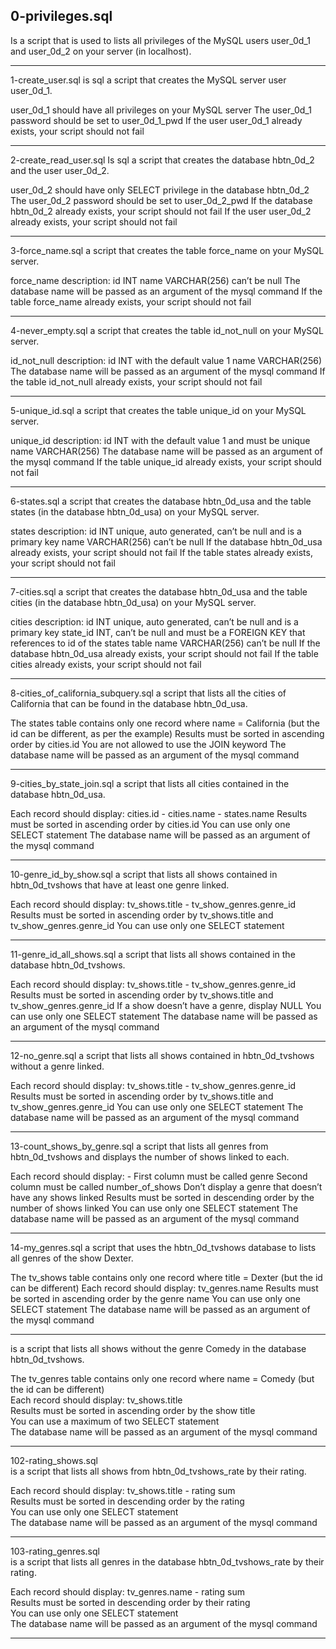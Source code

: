 ## 0-privileges.sql

Is a script that is used to lists all privileges of the MySQL users user_0d_1 and user_0d_2 on your server (in localhost).
___________________________________________________________
1-create_user.sql
is sql a script that creates the MySQL server user user_0d_1.

user_0d_1 should have all privileges on your MySQL server
The user_0d_1 password should be set to user_0d_1_pwd
If the user user_0d_1 already exists, your script should not fail
___________________________________________________________
2-create_read_user.sql
Is sql a script that creates the database hbtn_0d_2 and the user user_0d_2.

user_0d_2 should have only SELECT privilege in the database hbtn_0d_2
The user_0d_2 password should be set to user_0d_2_pwd
If the database hbtn_0d_2 already exists, your script should not fail
If the user user_0d_2 already exists, your script should not fail
___________________________________________________________
3-force_name.sql
a script that creates the table force_name on your MySQL server.

force_name description:
id INT
name VARCHAR(256) can’t be null
The database name will be passed as an argument of the mysql command
If the table force_name already exists, your script should not fail
___________________________________________________________
4-never_empty.sql
a script that creates the table id_not_null on your MySQL server.

id_not_null description:
id INT with the default value 1
name VARCHAR(256)
The database name will be passed as an argument of the mysql command
If the table id_not_null already exists, your script should not fail
___________________________________________________________
5-unique_id.sql
 a script that creates the table unique_id on your MySQL server.

unique_id description:
id INT with the default value 1 and must be unique
name VARCHAR(256)
The database name will be passed as an argument of the mysql command
If the table unique_id already exists, your script should not fail
___________________________________________________________
6-states.sql
 a script that creates the database hbtn_0d_usa and the table states (in the database hbtn_0d_usa) on your MySQL server.

states description:
id INT unique, auto generated, can’t be null and is a primary key
name VARCHAR(256) can’t be null
If the database hbtn_0d_usa already exists, your script should not fail
If the table states already exists, your script should not fail
___________________________________________________________
7-cities.sql
a script that creates the database hbtn_0d_usa and the table cities (in the database hbtn_0d_usa) on your MySQL server.

cities description:
id INT unique, auto generated, can’t be null and is a primary key
state_id INT, can’t be null and must be a FOREIGN KEY that references to id of the states table
name VARCHAR(256) can’t be null
If the database hbtn_0d_usa already exists, your script should not fail
If the table cities already exists, your script should not fail

___________________________________________________________
8-cities_of_california_subquery.sql
a script that lists all the cities of California that can be found in the database hbtn_0d_usa.

The states table contains only one record where name = California (but the id can be different, as per the example)
Results must be sorted in ascending order by cities.id
You are not allowed to use the JOIN keyword
The database name will be passed as an argument of the mysql command
___________________________________________________________
9-cities_by_state_join.sql
a script that lists all cities contained in the database hbtn_0d_usa.

Each record should display: cities.id - cities.name - states.name
Results must be sorted in ascending order by cities.id
You can use only one SELECT statement
The database name will be passed as an argument of the mysql command
___________________________________________________________
10-genre_id_by_show.sql
a script that lists all shows contained in hbtn_0d_tvshows that have at least one genre linked.

Each record should display: tv_shows.title - tv_show_genres.genre_id
Results must be sorted in ascending order by tv_shows.title and tv_show_genres.genre_id
You can use only one SELECT statement
___________________________________________________________
11-genre_id_all_shows.sql
a script that lists all shows contained in the database hbtn_0d_tvshows.

Each record should display: tv_shows.title - tv_show_genres.genre_id
Results must be sorted in ascending order by tv_shows.title and tv_show_genres.genre_id
If a show doesn’t have a genre, display NULL
You can use only one SELECT statement
The database name will be passed as an argument of the mysql command
_____________________________________________________________________
12-no_genre.sql
 a script that lists all shows contained in hbtn_0d_tvshows without a genre linked.

Each record should display: tv_shows.title - tv_show_genres.genre_id
Results must be sorted in ascending order by tv_shows.title and tv_show_genres.genre_id
You can use only one SELECT statement
The database name will be passed as an argument of the mysql command
_____________________________________________________
13-count_shows_by_genre.sql
 a script that lists all genres from hbtn_0d_tvshows and displays the number of shows linked to each.

Each record should display: <TV Show genre> - <Number of shows linked to this genre>
First column must be called genre
Second column must be called number_of_shows
Don’t display a genre that doesn’t have any shows linked
Results must be sorted in descending order by the number of shows linked
You can use only one SELECT statement
The database name will be passed as an argument of the mysql command
_____________________________________________________
14-my_genres.sql
a script that uses the hbtn_0d_tvshows database to lists all genres of the show Dexter.

The tv_shows table contains only one record where title = Dexter (but the id can be different)
Each record should display: tv_genres.name
Results must be sorted in ascending order by the genre name
You can use only one SELECT statement
The database name will be passed as an argument of the mysql command

_____________________________________________________
 
 is a script that lists all shows without the genre Comedy in the database hbtn_0d_tvshows.                                                                    
                                                                                                                                                              
The tv_genres table contains only one record where name = Comedy (but the id can be different)                                                                
Each record should display: tv_shows.title                                                                                                                    
Results must be sorted in ascending order by the show title                                                                                                   
You can use a maximum of two SELECT statement                                                                                                                 
The database name will be passed as an argument of the mysql command                                                                                          
__________________________________________________________________                                                                                            
102-rating_shows.sql                                                                                                                                          
is  a script that lists all shows from hbtn_0d_tvshows_rate by their rating.                                                                                  
                                                                                                                                                              
Each record should display: tv_shows.title - rating sum                                                                                                       
Results must be sorted in descending order by the rating                                                                                                      
You can use only one SELECT statement                                                                                                                         
The database name will be passed as an argument of the mysql command                                                                                          
__________________________________________________________________                                                                                            
103-rating_genres.sql                                                                                                                                         
is a script that lists all genres in the database hbtn_0d_tvshows_rate by their rating.                                                                       
                                                                                                                                                              
Each record should display: tv_genres.name - rating sum                                                                                                       
Results must be sorted in descending order by their rating                                                                                                    
You can use only one SELECT statement                                                                                                                         
The database name will be passed as an argument of the mysql command                                                                                          
__________________________________________________________________

